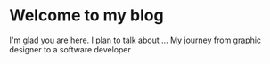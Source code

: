 # Welcome to my blog

I'm glad you are here. I plan to talk about ...
My journey from graphic designer to a software developer
